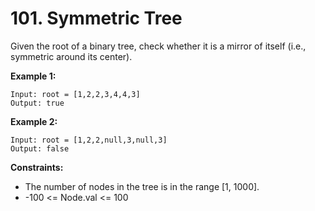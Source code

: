 # 101. Symmetric Tree
Given the root of a binary tree, check whether it is a mirror of itself (i.e., symmetric around its center).


**Example 1:**
```
Input: root = [1,2,2,3,4,4,3]
Output: true
```

**Example 2:**

```
Input: root = [1,2,2,null,3,null,3]
Output: false
``` 

**Constraints:**

- The number of nodes in the tree is in the range [1, 1000].
- -100 <= Node.val <= 100